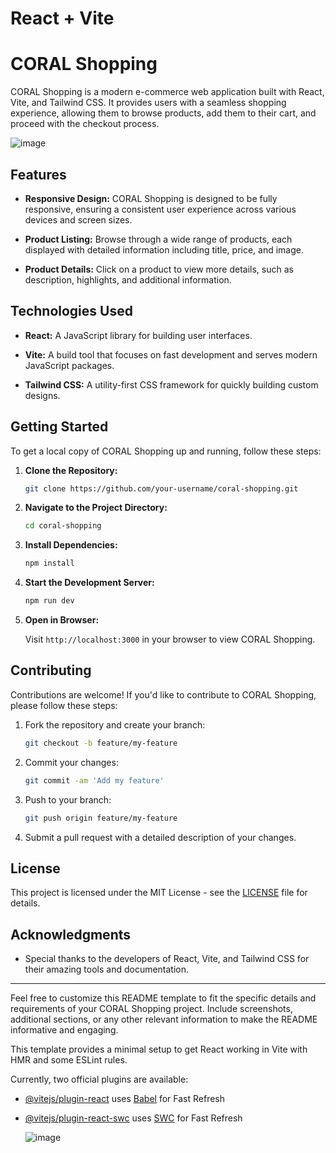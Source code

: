 # React + Vite

# CORAL Shopping

CORAL Shopping is a modern e-commerce web application built with React, Vite, and Tailwind CSS. It provides users with a seamless shopping experience, allowing them to browse products, add them to their cart, and proceed with the checkout process.

![image](https://github.com/shivamm-55/CORAL-Shopping-Site/assets/108998384/766d24e0-b37a-437e-b852-b9529441d361)


## Features

- **Responsive Design:** CORAL Shopping is designed to be fully responsive, ensuring a consistent user experience across various devices and screen sizes.

- **Product Listing:** Browse through a wide range of products, each displayed with detailed information including title, price, and image.

- **Product Details:** Click on a product to view more details, such as description, highlights, and additional information.

## Technologies Used

- **React:** A JavaScript library for building user interfaces.

- **Vite:** A build tool that focuses on fast development and serves modern JavaScript packages.

- **Tailwind CSS:** A utility-first CSS framework for quickly building custom designs.

## Getting Started

To get a local copy of CORAL Shopping up and running, follow these steps:

1. **Clone the Repository:**

   ```bash
   git clone https://github.com/your-username/coral-shopping.git
   ```

2. **Navigate to the Project Directory:**

   ```bash
   cd coral-shopping
   ```

3. **Install Dependencies:**

   ```bash
   npm install
   ```

4. **Start the Development Server:**

   ```bash
   npm run dev
   ```

5. **Open in Browser:**

   Visit `http://localhost:3000` in your browser to view CORAL Shopping.

## Contributing

Contributions are welcome! If you'd like to contribute to CORAL Shopping, please follow these steps:

1. Fork the repository and create your branch:

   ```bash
   git checkout -b feature/my-feature
   ```

2. Commit your changes:

   ```bash
   git commit -am 'Add my feature'
   ```

3. Push to your branch:

   ```bash
   git push origin feature/my-feature
   ```

4. Submit a pull request with a detailed description of your changes.

## License

This project is licensed under the MIT License - see the [LICENSE](LICENSE) file for details.

## Acknowledgments

- Special thanks to the developers of React, Vite, and Tailwind CSS for their amazing tools and documentation.

---

Feel free to customize this README template to fit the specific details and requirements of your CORAL Shopping project. Include screenshots, additional sections, or any other relevant information to make the README informative and engaging.

This template provides a minimal setup to get React working in Vite with HMR and some ESLint rules.

Currently, two official plugins are available:

- [@vitejs/plugin-react](https://github.com/vitejs/vite-plugin-react/blob/main/packages/plugin-react/README.md) uses [Babel](https://babeljs.io/) for Fast Refresh
- [@vitejs/plugin-react-swc](https://github.com/vitejs/vite-plugin-react-swc) uses [SWC](https://swc.rs/) for Fast Refresh

  ![image](https://github.com/shivamm-55/CORAL-Shopping-Site/assets/108998384/64f72514-944f-4a5c-8d06-2e294405b6da)
